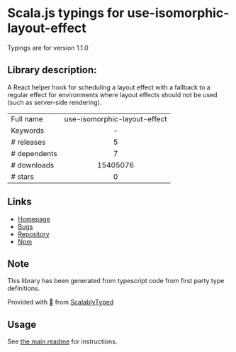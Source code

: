 
# Scala.js typings for use-isomorphic-layout-effect

Typings are for version 1.1.0

## Library description:
A React helper hook for scheduling a layout effect with a fallback to a regular effect for environments where layout effects should not be used (such as server-side rendering).

|                    |                 |
| ------------------ | :-------------: |
| Full name          | use-isomorphic-layout-effect |
| Keywords           | - |
| # releases         | 5 |
| # dependents       | 7 |
| # downloads        | 15405076 |
| # stars            | 0 |

## Links
- [Homepage](https://github.com/Andarist/use-isomorphic-layout-effect#readme)
- [Bugs](https://github.com/Andarist/use-isomorphic-layout-effect/issues)
- [Repository](https://github.com/Andarist/use-isomorphic-layout-effect)
- [Npm](https://www.npmjs.com/package/use-isomorphic-layout-effect)
    


## Note
This library has been generated from typescript code from first party type definitions.

Provided with :purple_heart: from [ScalablyTyped](https://github.com/oyvindberg/ScalablyTyped)

## Usage
See [the main readme](../../readme.md) for instructions.


